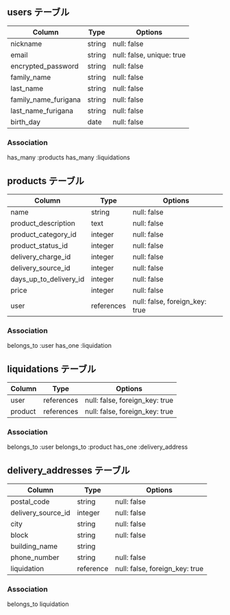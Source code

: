 ## users テーブル

| Column                | Type      | Options                         |
| --------------------- | --------- | ------------------------------- |
| nickname              | string    | null: false                     |
| email                 | string    | null: false, unique: true       |
| encrypted_password    | string    | null: false                     |
| family_name           | string    | null: false                     |
| last_name             | string    | null: false                     |
| family_name_furigana  | string    | null: false                     |
| last_name_furigana    | string    | null: false                     |
| birth_day             | date      | null: false                     |

### Association
has_many :products
has_many :liquidations

## products テーブル

| Column                 | Type       | Options                         |
| ---------------------- | ---------- | ------------------------------- |
| name                   | string     | null: false                     |
| product_description    | text       | null: false                     |
| product_category_id    | integer    | null: false                     |
| product_status_id      | integer    | null: false                     |
| delivery_charge_id     | integer    | null: false                     |
| delivery_source_id     | integer    | null: false                     |
| days_up_to_delivery_id | integer    | null: false                     |
| price                  | integer    | null: false                     |
| user                   | references | null: false, foreign_key: true  |

### Association
belongs_to :user
has_one :liquidation

## liquidations テーブル

| Column                | Type       | Options                         |
| --------------------- | ---------- | ------------------------------- |
| user                  | references | null: false, foreign_key: true  |
| product               | references | null: false, foreign_key: true  |

### Association
belongs_to :user
belongs_to :product
has_one :delivery_address

## delivery_addresses テーブル

| Column                | Type      | Options                         |
| --------------------- | --------- | ------------------------------- |
| postal_code           | string    | null: false                     |
| delivery_source_id    | integer   | null: false                     |
| city                  | string    | null: false                     |
| block                 | string    | null: false                     |
| building_name         | string    |                                 |
| phone_number          | string    | null: false                     |
| liquidation           | reference | null: false, foreign_key: true  |

### Association
belongs_to liquidation